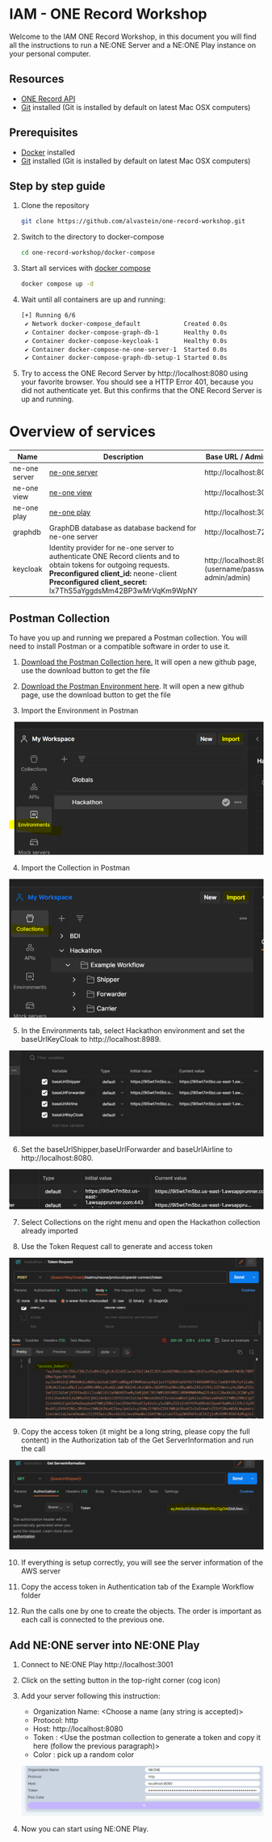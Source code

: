 # IAM - ONE Record Workshop

Welcome to the IAM ONE Record Workshop, in this document you will find all the instructions to run a NE:ONE Server and a NE:ONE Play instance on your personal computer.

## Resources
- [ONE Record API](https://iata-cargo.github.io/ONE-Record/)
- [Git](https://git-scm.com/downloads) installed (Git is installed by default on latest Mac OSX computers)

## Prerequisites

- [Docker](https://docs.docker.com/get-docker/) installed
- [Git](https://git-scm.com/downloads) installed (Git is installed by default on latest Mac OSX computers)

## Step by step guide

1) Clone the repository
   ```bash
   git clone https://github.com/alvastein/one-record-workshop.git
   ```
2) Switch to the directory to docker-compose
   ```bash
   cd one-record-workshop/docker-compose
   ```
3) Start all services with [docker compose](https://docs.docker.com/compose/)
   ```bash
   docker compose up -d
   ```
4) Wait until all containers are up and running:
   ```bash
   [+] Running 6/6
    ✔ Network docker-compose_default            Created 0.0s 
    ✔ Container docker-compose-graph-db-1       Healthy 0.0s 
    ✔ Container docker-compose-keycloak-1       Healthy 0.0s 
    ✔ Container docker-compose-ne-one-server-1  Started 0.0s 
    ✔ Container docker-compose-graph-db-setup-1 Started 0.0s
   ```
5) Try to access the ONE Record Server by  http://localhost:8080 using your favorite browser. 
   You should see a HTTP Error 401, because you did not authenticate yet. But this confirms that the ONE Record Server is up and running.

# Overview of services

| Name | Description | Base URL / Admin UI |
|-|-|-|
| ne-one server | [ne-one server](https://git.openlogisticsfoundation.org/wg-digitalaircargo/ne-one) | http://localhost:8080 |
| ne-one view | [ne-one view](https://git.openlogisticsfoundation.org/wg-digitalaircargo/ne-one-view) | http://localhost:3000 |
| ne-one play | [ne-one play](https://github.com/alvastein/neoneplay) | http://localhost:3001 |
| graphdb | GraphDB database as database backend for ne-one server | http://localhost:7200 |
| keycloak | Identity provider for ne-one server to authenticate ONE Record clients and to obtain tokens for outgoing requests. <br/> **Preconfigured client_id:** neone-client<br/> **Preconfigured client_secret:** lx7ThS5aYggdsMm42BP3wMrVqKm9WpNY  | http://localhost:8989 <br/> (username/password: admin/admin)|

## Postman Collection

To have you up and running we prepared a Postman collection. You will need to install Postman or a compatible software in order to use it.

1. [Download the Postman Collection here.](./assets/postman/Hackathon.postman_collection.json) It will open a new github page, use the download button to get the file

2. [Download the Postman Environment here](./assets/postman/Hackathon.postman_environment.json). It will open a new github page, use the download button to get the file

3. Import the Environment in Postman

![Image9](./assets/image/image9.PNG)

4. Import the Collection in Postman

![Image8](./assets/image/image8.PNG)

5. In the Environments tab, select Hackathon environment and set the baseUrlKeyCloak to http://localhost:8989.

![Image10](./assets/image/image10.PNG)

6. Set the baseUrlShipper,baseUrlForwarder and baseUrlAirline to http://localhost:8080.

![Image14](./assets/image/image14.PNG)

7. Select Collections on the right menu and open the Hackathon collection already imported

8. Use the Token Request call to generate and access token

![Image16](./assets/image/image16.PNG)

9. Copy the access token (it might be a long string, please copy the full content) in the Authorization tab of the Get ServerInformation and run the call

![Image15](./assets/image/image15.PNG)

10. If everything is setup correctly, you will see the server information of the AWS server

11. Copy the access token in Authentication tab of the Example Workflow folder

12. Run the calls one by one to create the objects. The order is important as each call is connected to the previous one.

## Add NE:ONE server into NE:ONE Play

1. Connect to NE:ONE Play http://localhost:3001 

2. Click on the setting button in the top-right corner (cog icon)

3. Add your server following this instruction:

    - Organization Name: <Choose a name (any string is accepted)>
    - Protocol: http
    - Host: http://localhost:8080  
    - Token : <Use the postman collection to generate a token and copy it here (follow the previous paragraph)>
    - Color : pick up a random color

    ![Image17](./assets/image/neone_setup.PNG)

4. Now you can start using NE:ONE Play. 

